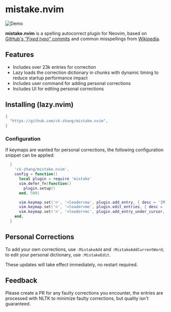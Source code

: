 # mistake.nvim

![Demo](https://github.com/user-attachments/assets/9dea602d-588d-4ca2-8872-29ebb3d0b864)

**mistake.nvim** is a spelling autocorrect plugin for Neovim, based on [GitHub's *"Fixed typo"* commits](https://github.com/mhagiwara/github-typo-corpus) and common misspellings from [Wikipedia](https://en.wikipedia.org/wiki/Wikipedia:Lists_of_common_misspellings).

## Features
- Includes over 23k entries for correction
- Lazy loads the correction dictionary in chunks with dynamic timing to reduce startup performance impact
- Includes user command for adding personal corrections
- Includes UI for editing personal corrections

## Installing (lazy.nvim)

```lua
{
  "https://github.com/ck-zhang/mistake.nvim",
}
```

### Configuration

If keymaps are wanted for personal corrections, the following configuration snippet can be applied:

```lua
  {
    'ck-zhang/mistake.nvim',
    config = function()
      local plugin = require 'mistake'
      vim.defer_fn(function()
        plugin.setup()
      end, 500)

      vim.keymap.set('n', '<leader>ma', plugin.add_entry, { desc = '[M]istake [A]dd entry' })
      vim.keymap.set('n', '<leader>me', plugin.edit_entries, { desc = '[M]istake [E]dit entries' })
      vim.keymap.set('n', '<leader>mc', plugin.add_entry_under_cursor, { desc = '[M]istake add [C]urrent word' })
    end,
  }
```

## Personal Corrections

To add your own corrections, use `:MistakeAdd` and `:MistakeAddCurrentWord`;
to edit your personal dictionary, use `:MistakeEdit`.

These updates will take effect immediately, no restart required.

## Feedback

Please create a PR for any faulty corrections you encounter, the entries are processed with NLTK to minimize faulty corrections, but quality isn't guaranteed.
